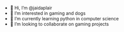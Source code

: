- 👋 Hi, I’m @jaidaplair
- 👀 I’m interested in gaming and dogs
- 🌱 I’m currently learning python in computer science
- 💞️ I’m looking to collaborate on gaming projects

<!---
jaidaplair/jaidaplair is a ✨ special ✨ repository because its `README.md` (this file) appears on your GitHub profile.
You can click the Preview link to take a look at your changes.
--->
